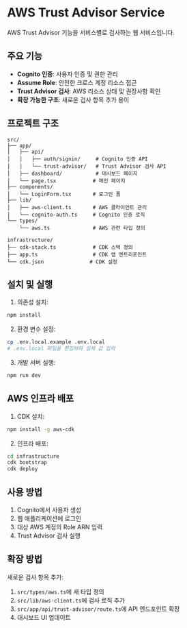 # AWS Trust Advisor Service

AWS Trust Advisor 기능을 서비스별로 검사하는 웹 서비스입니다.

## 주요 기능

- **Cognito 인증**: 사용자 인증 및 권한 관리
- **Assume Role**: 안전한 크로스 계정 리소스 접근
- **Trust Advisor 검사**: AWS 리소스 상태 및 권장사항 확인
- **확장 가능한 구조**: 새로운 검사 항목 추가 용이

## 프로젝트 구조

```
src/
├── app/
│   ├── api/
│   │   ├── auth/signin/     # Cognito 인증 API
│   │   └── trust-advisor/   # Trust Advisor 검사 API
│   ├── dashboard/           # 대시보드 페이지
│   └── page.tsx            # 메인 페이지
├── components/
│   └── LoginForm.tsx       # 로그인 폼
├── lib/
│   ├── aws-client.ts       # AWS 클라이언트 관리
│   └── cognito-auth.ts     # Cognito 인증 로직
└── types/
    └── aws.ts              # AWS 관련 타입 정의

infrastructure/
├── cdk-stack.ts            # CDK 스택 정의
├── app.ts                  # CDK 앱 엔트리포인트
└── cdk.json               # CDK 설정
```

## 설치 및 실행

1. 의존성 설치:
```bash
npm install
```

2. 환경 변수 설정:
```bash
cp .env.local.example .env.local
# .env.local 파일을 편집하여 실제 값 입력
```

3. 개발 서버 실행:
```bash
npm run dev
```

## AWS 인프라 배포

1. CDK 설치:
```bash
npm install -g aws-cdk
```

2. 인프라 배포:
```bash
cd infrastructure
cdk bootstrap
cdk deploy
```

## 사용 방법

1. Cognito에서 사용자 생성
2. 웹 애플리케이션에 로그인
3. 대상 AWS 계정의 Role ARN 입력
4. Trust Advisor 검사 실행

## 확장 방법

새로운 검사 항목 추가:
1. `src/types/aws.ts`에 새 타입 정의
2. `src/lib/aws-client.ts`에 검사 로직 추가
3. `src/app/api/trust-advisor/route.ts`에 API 엔드포인트 확장
4. 대시보드 UI 업데이트